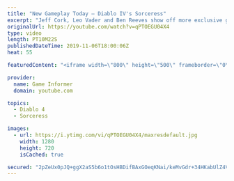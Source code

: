 ```yaml
---
title: "New Gameplay Today – Diablo IV's Sorceress"
excerpt: "Jeff Cork, Leo Vader and Ben Reeves show off more exclusive gameplay of Diablo IV, which can be viewed without commentary at ..."
originalUrl: https://youtube.com/watch?v=qPTOEGU04X4
type: video
length: PT10M22S
publishedDateTime: 2019-11-06T18:00:06Z
heat: 55

featuredContent: "<iframe width=\"800\" height=\"500\" frameborder=\"0\" src=\"https://www.youtube.com/embed/qPTOEGU04X4\" allow=\"accelerometer; autoplay; encrypted-media; gyroscope; picture-in-picture\" allowfullscreen></iframe>"

provider:
  name: Game Informer
  domain: youtube.com

topics:
  - Diablo 4
  - Sorceress

images:
  - url: https://i.ytimg.com/vi/qPTOEGU04X4/maxresdefault.jpg
    width: 1280
    height: 720
    isCached: true

secured: "2pZeUx0pJQ+ggX2aS5b6o1tOsHBDifBAxGOeqKNai/keMvGdr+34HKabUlZ4VTko2bhyuMqhT3d90YzGAh1CVNrZ23lKEZtVMJiMrvTSpkmVYkcdfGzTvQG5JTd28I4MpaqMWEhJnbel0keiDYQ8K2mLlg8IW+Wgqpk1Fc0Rq4P3jO8yq65j5T+h4PIolNuVnYYwHnHgzu6hSPmXf1uNKfJKh6gkQQUcWavDHiTOyiHo8w+TImM7efhxuCp+jTrU/HbEhPuRcaGdW9Zdo0ZHu5Nu0oS0kIyhpFrbp1td2gNeWu78hTc7t1xldgCH7tuh8hQp21h1rGUl12q6rU1hae5379c9Ur7bxgSoyM9qHUTN/neVL1Bl7qmce/cJcuOkO4RZHe3xcEXZFtO2fqGhp7CrlO7+4sSYF2jFwEAIy5SNCabSbfA45IRGVyHWEheu;YwFoooRD1uCfBdtJiabrhQ=="
---
```


